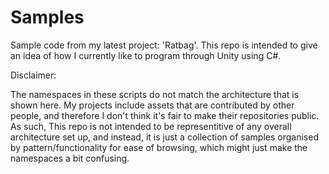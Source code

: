 # Samples
Sample code from my latest project: 'Ratbag'.
This repo is intended to give an idea of how I currently like to program through Unity using C#.

Disclaimer:

The namespaces in these scripts do not match the architecture that is shown here. My projects include assets that are contributed by other people, and therefore I don't think it's fair to make their repositories public. 
As such, This repo is not intended to be representitive of any overall architecture set up, and instead, it is just a collection of samples organised by pattern/functionality for ease of browsing, which might just make the namespaces a bit confusing.

